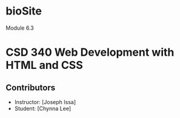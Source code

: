 # bioSite
Module 6.3
# CSD 340 Web Development with HTML and CSS

## Contributors
- Instructor: [Joseph Issa]
- Student: [Chynna Lee]
